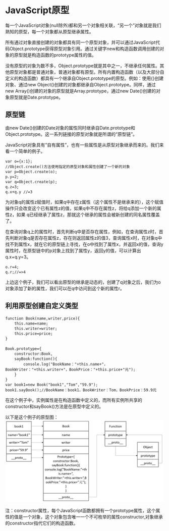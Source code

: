 # JavaScript原型

每一个JavaScript对象(null除外)都和另一个对象相关联，“另一个”对象就是我们熟知的原型，每一个对象都从原型继承属性。

所有通过对象直接创建的对象都具有同一个原型对象，并可以通过JavaScript代码Object.prototype获得原型对象引用。通过关键字new和构造函数调用创建的对象的原型就是构造函数的prototype属性的值。

没有原型的对象为数不多，Object.prototype就是其中之一，不继承任何属性。其他原型对象都是普通对象，普通对象都有原型。所有内置构造函数（以及大部分自定义的构造函数）都具有一个继承自Object.prototype的原型。例如：使用{}创建对象、通过new Object()创建的对象都继承自Object.prototype。同样，通过new Array()创建的对象的原型就是Array.prototype，通过new Date()创建的对象原型就是Date.prototype。

## 原型链
由new Date()创建的Date对象的属性同时继承自Date.prototype和Object.prototype。这一系列链接的原型对象就是所谓的“原型链”。

JavaScript对象具有“自有属性”，也有一些属性是从原型对象继承而来的。我们来看一个简单的例子。

```
var o={x:1};
//Object.create()方法使用指定的原型对象和属性创建了一个新的对象
var p=Object.create(o);
p.y=2;
var q=Object.create(p);
q.z=3;
q.x+q.y //=3
```
为对象q的属性z赋值时，如果q中存在z属性（这个属性不是继承来的），这个赋值操作只会改变这个已有属性z的值，如果q中不存在属性z，将给q添加一个新的属性z，如果
q已经继承了属性z，那就这个继承的属性会被新创建的同名属性覆盖了。

在查询对象q上的属性时，首先判断q中是否存在属性，例如，在查询属性z时，首先判断对象q是否存在属性z，存在则返回属性z的值3，查询属性x时，在对象q中找不到属性x，就在它的原型链上寻找，在o中找到了属性x，并返回x的值，查询y属性时，在原型链中的p对象上找到了属性y，返回y的值，可以计算出q.x+q.y=3。


```
o.r=4;
q.r;//=>4
```
上边这个例子，我们可以看出原型的继承是动态的，创建了q对象之后，我们为o对象添加了新的属性，我们可以在q中访问到这个新的属性r。

## 利用原型创建自定义类型


```
function Book(name,writer,price){
    this.name=name;
    this.writer=writer;
    this.price=price;
}

Book.prototype={
    constructor:Book,
    sayBook:function(){
        console.log("BookName："+this.name+"，BookWriter："+this.writer+"，BookPrice："+this.price+"元");
    }
}
var book1=new Book("book1","Tom","59.9");
book1.sayBook();//BookName：book1，BookWriter：Tom，BookPrice：59.9元
```
在这个例子中，实例属性是在构造函数中定义的，而所有实例所共享的constructor和sayBook()方法是在原型中定义的。

以下是这个例子的原型图：
![](/images/2017-3-30-prototypeChain.png)

注：constructor属性，每个JavaScript函数都拥有一个prototype属性，这个属性的值是一个对象，这个对象包含唯一一个不可枚举的属性constructor,对象继承的constructor指代它们的构造函数。




